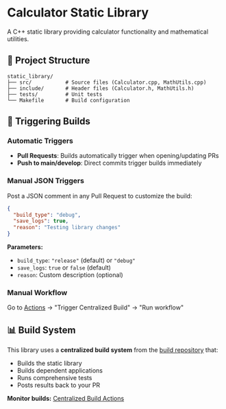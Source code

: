 # Calculator Static Library

A C++ static library providing calculator functionality and mathematical utilities.

## 📁 Project Structure

```
static_library/
├── src/           # Source files (Calculator.cpp, MathUtils.cpp)
├── include/       # Header files (Calculator.h, MathUtils.h)
├── tests/         # Unit tests
└── Makefile       # Build configuration
```

## 🚀 Triggering Builds

### Automatic Triggers
- **Pull Requests**: Builds automatically trigger when opening/updating PRs
- **Push to main/develop**: Direct commits trigger builds immediately

### Manual JSON Triggers
Post a JSON comment in any Pull Request to customize the build:

```json
{
  "build_type": "debug",
  "save_logs": true,
  "reason": "Testing library changes"
}
```

**Parameters:**
- `build_type`: `"release"` (default) or `"debug"`
- `save_logs`: `true` or `false` (default)
- `reason`: Custom description (optional)

### Manual Workflow
Go to [Actions](../../actions) → "Trigger Centralized Build" → "Run workflow"

## 📊 Build System

This library uses a **centralized build system** from the [build repository](../build) that:
- Builds the static library
- Builds dependent applications
- Runs comprehensive tests
- Posts results back to your PR

**Monitor builds:** [Centralized Build Actions](../build/actions)
